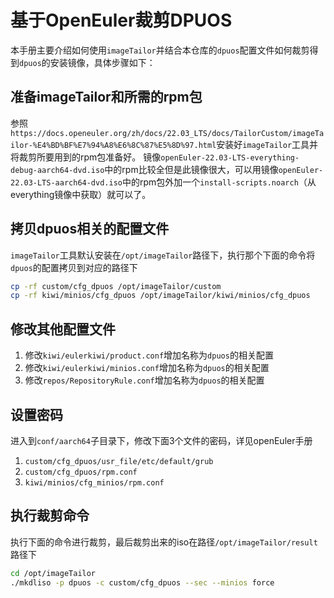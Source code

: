 # 基于OpenEuler裁剪DPUOS

本手册主要介绍如何使用`imageTailor`并结合本仓库的`dpuos`配置文件如何裁剪得到`dpuos`的安装镜像，具体步骤如下：

## 准备imageTailor和所需的rpm包
参照`https://docs.openeuler.org/zh/docs/22.03_LTS/docs/TailorCustom/imageTailor-%E4%BD%BF%E7%94%A8%E6%8C%87%E5%8D%97.html`安装好`imageTailor`工具并将裁剪所要用到的rpm包准备好。
镜像`openEuler-22.03-LTS-everything-debug-aarch64-dvd.iso`中的rpm比较全但是此镜像很大，可以用镜像`openEuler-22.03-LTS-aarch64-dvd.iso`中的rpm包外加一个`install-scripts.noarch`（从everything镜像中获取）就可以了。

## 拷贝dpuos相关的配置文件
`imageTailor`工具默认安装在`/opt/imageTailor`路径下，执行那个下面的命令将`dpuos`的配置拷贝到对应的路径下
```bash
cp -rf custom/cfg_dpuos /opt/imageTailor/custom
cp -rf kiwi/minios/cfg_dpuos /opt/imageTailor/kiwi/minios/cfg_dpuos
```

## 修改其他配置文件
1. 修改`kiwi/eulerkiwi/product.conf`增加名称为`dpuos`的相关配置
2. 修改`kiwi/eulerkiwi/minios.conf`增加名称为`dpuos`的相关配置
3. 修改`repos/RepositoryRule.conf`增加名称为`dpuos`的相关配置

## 设置密码
进入到`conf/aarch64`子目录下，修改下面3个文件的密码，详见openEuler手册
1. `custom/cfg_dpuos/usr_file/etc/default/grub`
2. `custom/cfg_dpuos/rpm.conf`
3. `kiwi/minios/cfg_minios/rpm.conf`

## 执行裁剪命令
执行下面的命令进行裁剪，最后裁剪出来的iso在路径`/opt/imageTailor/result`路径下
```bash
cd /opt/imageTailor
./mkdliso -p dpuos -c custom/cfg_dpuos --sec --minios force
```

